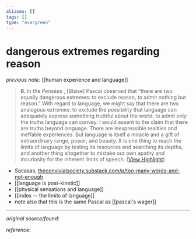 ```yaml
---
aliases: []
tags: []
type: "evergreen"
---
```


# dangerous extremes regarding reason

_previous note:_ [[human experience and language]]

> **6.** In the *Pensées* , [Blaise] Pascal observed that “there are two equally dangerous extremes: to exclude reason, to admit nothing but reason.” With regard to language, we might say that there are two analogous extremes: to exclude the possibility that language can adequately express something truthful about the world, to admit only the truths language can convey. I would assent to the claim that there are truths beyond language. There are inexpressible realities and ineffable experiences. But language is itself a miracle and a gift of extraordinary range, power, and beauty. It is one thing to reach the limits of language by testing its resources and searching its depths, and another thing altogether to mistake our own apathy and incuriosity for the inherent limits of speech. ([View Highlight](https://read.readwise.io/read/01gz90172m0n2w311er6vg3nr2))

- Sacasas, [theconvivialsociety.substack.com/p/too-many-words-and-not-enough](https://theconvivialsociety.substack.com/p/too-many-words-and-not-enough)
- [[language is post-kinetic]]
- [[physical sensations and language]]
- [[index -- the limits of language]]
- note also that this is the same Pascal as [[pascal's wager]]

---

_original source/found:_ 

_reference:_ 



